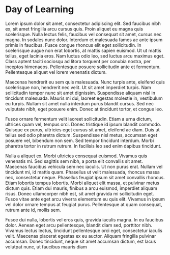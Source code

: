 # Day of Learning

Lorem ipsum dolor sit amet, consectetur adipiscing elit. Sed faucibus nibh ex, sit amet fringilla arcu cursus quis. Proin aliquet eu magna quis scelerisque. Nulla lectus felis, faucibus vel consequat sit amet, cursus nec magna. In sodales nunc dolor. Interdum et malesuada fames ac ante ipsum primis in faucibus. Fusce congue rhoncus elit eget sollicitudin. In scelerisque augue non erat lobortis, at mattis sapien euismod. Ut ut mattis tellus, eget lacinia eros. Nam luctus odio leo, sed luctus arcu maximus eget. Class aptent taciti sociosqu ad litora torquent per conubia nostra, per inceptos himenaeos. Pellentesque posuere sollicitudin ante et fermentum. Pellentesque aliquet vel lorem venenatis dictum.

Maecenas hendrerit eu sem quis malesuada. Nunc turpis ante, eleifend quis scelerisque non, hendrerit nec velit. Ut sit amet imperdiet turpis. Nam sollicitudin tempor nunc sit amet dignissim. Suspendisse aliquam nisl in tincidunt malesuada. Mauris mi dui, laoreet egestas molestie in, vestibulum eu turpis. Nullam sit amet nulla interdum purus blandit cursus. Sed nec vulputate nibh, eget posuere enim. Donec at tincidunt tortor, et congue leo.

Fusce ornare fermentum velit laoreet sollicitudin. Etiam a urna dictum, ultrices quam vel, tempus orci. Donec tristique id ipsum blandit commodo. Quisque ex purus, ultricies eget cursus sit amet, eleifend ac diam. Duis ut tellus sed odio pharetra dictum. Suspendisse nisl metus, accumsan eget posuere vel, bibendum non sem. Sed tempor tincidunt interdum. Morbi pharetra tortor in rutrum rutrum. In facilisis leo sed enim dapibus tincidunt.

Nulla a aliquet ex. Morbi ultricies consequat euismod. Vivamus quis venenatis mi. Sed sagittis sem nibh, a porta elit convallis sit amet. Maecenas faucibus vehicula sem nec iaculis. Ut non purus erat. Nullam vel tincidunt mi, id mattis quam. Phasellus ut velit malesuada, rhoncus massa nec, consectetur neque. Phasellus feugiat ipsum sit amet convallis rhoncus. Etiam lobortis tempus lobortis. Morbi aliquet elit massa, et pulvinar metus dictum quis. Etiam dui mauris, finibus a arcu euismod, imperdiet aliquam risus. Donec ullamcorper nibh est, sit amet gravida mi sollicitudin eget. Fusce vitae ante eget arcu viverra elementum eu quis elit. Vivamus in ipsum vel dolor ornare tempus at feugiat purus. Pellentesque at quam consequat, rutrum ante id, mollis sem.

Fusce dui nulla, lobortis vel eros quis, gravida iaculis magna. In eu faucibus dolor. Aenean eget arcu pellentesque, blandit diam sed, porttitor nibh. Vivamus lectus lectus, tincidunt pellentesque orci eget, consectetur iaculis velit. Maecenas placerat egestas ex eu auctor. Aliquam fringilla pulvinar accumsan. Donec tincidunt, neque sit amet accumsan dictum, est lacus volutpat nunc, ut faucibus mauris diam